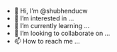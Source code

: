 - 👋 Hi, I’m @shubhenducw
- 👀 I’m interested in ...
- 🌱 I’m currently learning ...
- 💞️ I’m looking to collaborate on ...
- 📫 How to reach me ...

<!---
shubhenducw/shubhenducw is a ✨ special ✨ repository because its `README.md` (this file) appears on your GitHub profile.
You can click the Preview link to take a look at your changes.
--->
